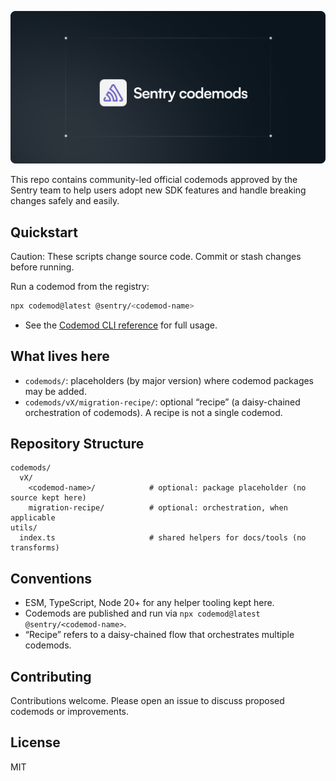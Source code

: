 <img
  src=".github/assets/sentry-codemods.png"
  alt="Sentry SDK Migration Codemods"
/>

This repo contains community-led official codemods approved by the Sentry team to help users adopt new SDK features and handle breaking changes safely and easily.

## Quickstart

Caution: These scripts change source code. Commit or stash changes before running.

Run a codemod from the registry:

```bash
npx codemod@latest @sentry/<codemod-name>
```

- See the [Codemod CLI reference](https://docs.codemod.com/cli/cli-reference) for full usage.

## What lives here

- `codemods/`: placeholders (by major version) where codemod packages may be added.
- `codemods/vX/migration-recipe/`: optional “recipe” (a daisy-chained orchestration of codemods). A recipe is not a single codemod.

## Repository Structure

```
codemods/
  vX/
    <codemod-name>/            # optional: package placeholder (no source kept here)
    migration-recipe/          # optional: orchestration, when applicable
utils/
  index.ts                     # shared helpers for docs/tools (no transforms)
```

## Conventions

- ESM, TypeScript, Node 20+ for any helper tooling kept here.
- Codemods are published and run via `npx codemod@latest @sentry/<codemod-name>`.
- “Recipe” refers to a daisy-chained flow that orchestrates multiple codemods.

## Contributing

Contributions welcome. Please open an issue to discuss proposed codemods or improvements.

## License

MIT
